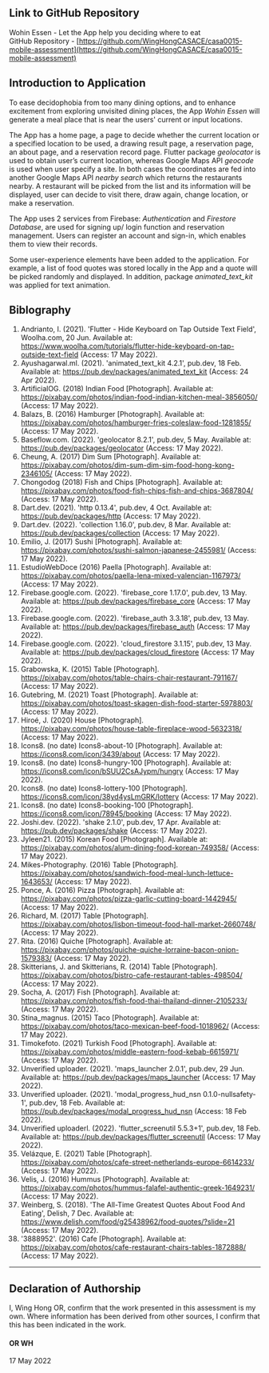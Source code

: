 <!---

---
title: "CASA0017: Web Architecture Final Assessment"
author: "Wing Hong OR"
date: "17 May 2022"
---

-->

## Link to GitHub Repository
Wohin Essen - Let the App help you deciding where to eat  
GitHub Repository - [https://github.com/WingHongCASACE/casa0015-mobile-assessment](https://github.com/WingHongCASACE/casa0015-mobile-assessment)

## Introduction to Application
To ease decidophobia from too many dining options, and to enhance excitement from exploring unvisited dining places, the App *Wohin Essen* will generate a meal place that is near the users' current or input locations. 

The App has a home page, a page to decide whether the current location or a specified location to be used, a drawing result page, a reservation page, an about page, and a reservation record page. Flutter package *geolocator* is used to obtain user’s current location, whereas Google Maps API *geocode* is used when user specify a site. In both cases the coordinates are fed into another Google Maps API *nearby search* which returns the restaurants nearby. A restaurant will be picked from the list and its information will be displayed, user can decide to visit there, draw again, change location, or make a reservation. 

The App uses 2 services from Firebase: *Authentication* and *Firestore Database*, are used for signing up/ login function and reservation management. Users can register an account and sign-in, which enables them to view their records. 

Some user-experience elements have been added to the application. For example, a list of food quotes was stored locally in the App and a quote will be picked randomly and displayed. In addition, package *animated_text_kit* was applied for text animation. 



## Biblography

1. Andrianto, I. (2021). 'Flutter - Hide Keyboard on Tap Outside Text Field', Woolha.com, 20 Jun. Available at: https://www.woolha.com/tutorials/flutter-hide-keyboard-on-tap-outside-text-field (Access: 17 May 2022).
2. Ayushagarwal.ml. (2021). 'animated_text_kit 4.2.1', pub.dev, 18 Feb. Available at: https://pub.dev/packages/animated_text_kit (Access: 24 Apr 2022).
3. ArtificialOG. (2018) Indian Food [Photograph]. Available at: https://pixabay.com/photos/indian-food-indian-kitchen-meal-3856050/ (Access: 17 May 2022).
4. Balazs, B. (2016) Hamburger [Photograph]. Available at: https://pixabay.com/photos/hamburger-fries-coleslaw-food-1281855/ (Access: 17 May 2022).
5. Baseflow.com. (2022). 'geolocator 8.2.1', pub.dev, 5 May. Available at: https://pub.dev/packages/geolocator (Access: 17 May 2022).
6. Cheung, A. (2017) Dim Sum [Photograph]. Available at: https://pixabay.com/photos/dim-sum-dim-sim-food-hong-kong-2346105/ (Access: 17 May 2022).
7. Chongodog (2018) Fish and Chips [Photograph]. Available at: https://pixabay.com/photos/food-fish-chips-fish-and-chips-3687804/ (Access: 17 May 2022).
8. Dart.dev. (2021). 'http 0.13.4', pub.dev, 4 Oct. Available at: https://pub.dev/packages/http (Access: 17 May 2022).
9. Dart.dev. (2022). 'collection 1.16.0', pub.dev, 8 Mar. Available at: https://pub.dev/packages/collection (Access: 17 May 2022).
10. Emilio, J. (2017) Sushi [Photograph]. Available at: https://pixabay.com/photos/sushi-salmon-japanese-2455981/ (Access: 17 May 2022).
11. EstudioWebDoce (2016) Paella [Photograph]. Available at: https://pixabay.com/photos/paella-lena-mixed-valencian-1167973/ (Access: 17 May 2022).
12. Firebase.google.com. (2022). 'firebase_core 1.17.0', pub.dev, 13 May. Available at: https://pub.dev/packages/firebase_core (Access: 17 May 2022).
13. Firebase.google.com. (2022). 'firebase_auth 3.3.18', pub.dev, 13 May. Available at: https://pub.dev/packages/firebase_auth (Access: 17 May 2022).
14. Firebase.google.com. (2022). 'cloud_firestore 3.1.15', pub.dev, 13 May. Available at: https://pub.dev/packages/cloud_firestore (Access: 17 May 2022).
15. Grabowska, K. (2015) Table [Photograph]. https://pixabay.com/photos/table-chairs-chair-restaurant-791167/ (Access: 17 May 2022).
16. Gutebring, M. (2021) Toast [Photograph]. Available at: https://pixabay.com/photos/toast-skagen-dish-food-starter-5978803/ (Access: 17 May 2022).
17. Hiroé, J. (2020) House [Photograph]. https://pixabay.com/photos/house-table-fireplace-wood-5632318/ (Access: 17 May 2022).
18. Icons8. (no date) Icons8-about-10 [Photograph]. Available at: https://icons8.com/icon/3439/about (Access: 17 May 2022).
19. Icons8. (no date) Icons8-hungry-100 [Photograph]. Available at: https://icons8.com/icon/bSUU2CsAJypm/hungry (Access: 17 May 2022).
20. Icons8. (no date) Icons8-lottery-100 [Photograph]. https://icons8.com/icon/38yd4ysLmGRK/lottery (Access: 17 May 2022).
21. Icons8. (no date) Icons8-booking-100 [Photograph]. https://icons8.com/icon/78945/booking (Access: 17 May 2022).
22. Joshi.dev. (2022). 'shake 2.1.0', pub.dev, 17 Apr. Available at: https://pub.dev/packages/shake (Access: 17 May 2022).
23. Jyleen21. (2015) Korean Food [Photograph]. Available at: https://pixabay.com/photos/alum-dining-food-korean-749358/ (Access: 17 May 2022).
24. Mikes-Photography. (2016) Table [Photograph]. https://pixabay.com/photos/sandwich-food-meal-lunch-lettuce-1643653/ (Access: 17 May 2022).
25. Ponce, A. (2016) Pizza [Photograph]. Available at: https://pixabay.com/photos/pizza-garlic-cutting-board-1442945/ (Access: 17 May 2022).
26. Richard, M. (2017) Table [Photograph]. https://pixabay.com/photos/lisbon-timeout-food-hall-market-2660748/ (Access: 17 May 2022).
27. Rita. (2016) Quiche [Photograph]. Available at: https://pixabay.com/photos/quiche-quiche-lorraine-bacon-onion-1579383/ (Access: 17 May 2022).
28. Skitterians, J. and Skitterians, R. (2014) Table [Photograph]. https://pixabay.com/photos/bistro-cafe-restaurant-tables-498504/ (Access: 17 May 2022).
29. Socha, A. (2017) Fish [Photograph]. Available at: https://pixabay.com/photos/fish-food-thai-thailand-dinner-2105233/ (Access: 17 May 2022).
30. Stina_magnus. (2015) Taco [Photograph]. Available at: https://pixabay.com/photos/taco-mexican-beef-food-1018962/ (Access: 17 May 2022).
31. Timokefoto. (2021) Turkish Food [Photograph]. Available at: https://pixabay.com/photos/middle-eastern-food-kebab-6615971/ (Access: 17 May 2022).
32. Unverified uploader. (2021). 'maps_launcher 2.0.1', pub.dev, 29 Jun. Available at: https://pub.dev/packages/maps_launcher (Access: 17 May 2022).
33. Unverified uploader. (2021). 'modal_progress_hud_nsn 0.1.0-nullsafety-1', pub.dev, 18 Feb. Available at: https://pub.dev/packages/modal_progress_hud_nsn (Access: 18 Feb 2022).
34. Unverified uploaderl. (2022). 'flutter_screenutil 5.5.3+1', pub.dev, 18 Feb. Available at: https://pub.dev/packages/flutter_screenutil (Access: 17 May 2022).
35. Velázque, E. (2021) Table [Photograph]. https://pixabay.com/photos/cafe-street-netherlands-europe-6614233/ (Access: 17 May 2022).
36. Velis, J. (2016) Hummus [Photograph]. Available at: https://pixabay.com/photos/hummus-falafel-authentic-greek-1649231/ (Access: 17 May 2022).
37. Weinberg, S. (2018). 'The All-Time Greatest Quotes About Food And Eating', Delish, 7 Dec. Available at: https://www.delish.com/food/g25438962/food-quotes/?slide=21 (Access: 17 May 2022).
38. '3888952'. (2016) Cafe [Photograph]. Available at: https://pixabay.com/photos/cafe-restaurant-chairs-tables-1872888/ (Access: 17 May 2022).

----

## Declaration of Authorship

I, Wing Hong OR, confirm that the work presented in this assessment is my own. Where information has been derived from other sources, I confirm that this has been indicated in the work.

#### OR WH

17 May 2022
